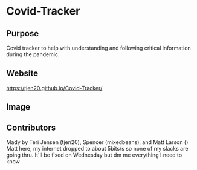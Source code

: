 # Covid-Tracker

## Purpose
Covid tracker to help with understanding and following critical information during the pandemic. 

## Website
https://tjen20.github.io/Covid-Tracker/

## Image


## Contributors
Mady by Teri Jensen (tjen20), Spencer (mixedbeans), and Matt Larson ()
 Matt here, my internet dropped to about 5bits/s so none of my slacks are going thru. It'll be fixed on Wednesday but dm me everything I need to know
